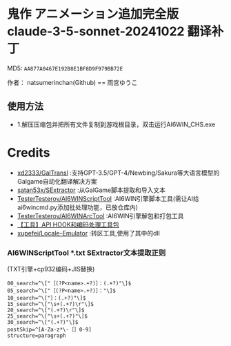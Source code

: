 # 鬼作 アニメーション追加完全版 claude-3-5-sonnet-20241022 翻译补丁

MD5: `AA877A0467E192B8E1BF8D9F979BB72E`

作者： natsumerinchan(Github) == 雨宮ゆうこ

## 使用方法
- 1.解压压缩包并把所有文件复制到游戏根目录，双击运行AI6WIN_CHS.exe

# Credits

- [xd2333/GalTransl](https://github.com/xd2333/GalTransl.git) :支持GPT-3.5/GPT-4/Newbing/Sakura等大语言模型的Galgame自动化翻译解决方案
- [satan53x/SExtractor](https://github.com/satan53x/SExtractor.git) :从GalGame脚本提取和导入文本
- [TesterTesterov/AI6WINScriptTool](https://github.com/TesterTesterov/AI6WINScriptTool.git) :AI6WIN引擎脚本工具(需让AI给ai6wincmd.py添加批处理功能，已放仓库内)
- [TesterTesterov/AI6WINArcTool](https://github.com/TesterTesterov/AI6WINArcTool.git) :AI6WIN引擎解包和打包工具
- [【工具】API HOOK和编码处理工具包](https://www.ai2.moe/topic/29225-【工具】api-hook和编码处理工具包)
- [xupefei/Locale-Emulator](https://github.com/xupefei/Locale-Emulator.git) :转区工具,使用了其中的dll

### AI6WINScriptTool *.txt SExtractor文本提取正则
(TXT引擎+cp932编码+JIS替换)
```
00_search=^\["［(?P<name>.+?)］：(.+?)"\]$
05_search=^\["［(?P<name>.+?)］："\]$
10_search=^\["］：(.+?)"\]$
15_search=^\["\s+(.+?)\r"\]$
20_search=^\["(.+?)\r"\]$
25_search=^\["\s+(.+?)"\]$
30_search=^\["(.+?)"\]$
postSkip=^[A-Za-z*\-［］0-9]
structure=paragraph
```
